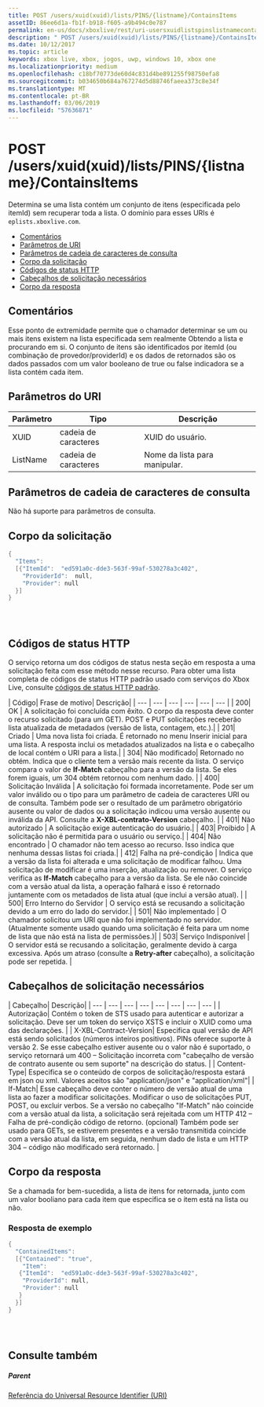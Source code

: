 ```yaml
---
title: POST /users/xuid(xuid)/lists/PINS/{listname}/ContainsItems
assetID: 86ee6d1a-fb1f-b918-f605-a9b494c0e787
permalink: en-us/docs/xboxlive/rest/uri-usersxuidlistspinslistnamecontainsitemspost.html
description: " POST /users/xuid(xuid)/lists/PINS/{listname}/ContainsItems"
ms.date: 10/12/2017
ms.topic: article
keywords: xbox live, xbox, jogos, uwp, windows 10, xbox one
ms.localizationpriority: medium
ms.openlocfilehash: c18bf70773de60d4c831d4be891255f98750efa8
ms.sourcegitcommit: b034650b684a767274d5d88746faeea373c8e34f
ms.translationtype: MT
ms.contentlocale: pt-BR
ms.lasthandoff: 03/06/2019
ms.locfileid: "57636871"
---
```

# <a name="post-usersxuidxuidlistspinslistnamecontainsitems"></a>POST /users/xuid(xuid)/lists/PINS/{listname}/ContainsItems
Determina se uma lista contém um conjunto de itens (especificada pelo itemId) sem recuperar toda a lista. O domínio para esses URIs é `eplists.xboxlive.com`.
 
  * [Comentários](#ID4EV)
  * [Parâmetros de URI](#ID4EAB)
  * [Parâmetros de cadeia de caracteres de consulta](#ID4EJC)
  * [Corpo da solicitação](#ID4EUC)
  * [Códigos de status HTTP](#ID4E6C)
  * [Cabeçalhos de solicitação necessários](#ID4EVAAC)
  * [Corpo da resposta](#ID4ELCAC)
 
<a id="ID4EV"></a>

 
## <a name="remarks"></a>Comentários 
 
Esse ponto de extremidade permite que o chamador determinar se um ou mais itens existem na lista especificada sem realmente Obtendo a lista e procurando em si. O conjunto de itens são identificados por itemId (ou combinação de provedor/providerId) e os dados de retornados são os dados passados com um valor booleano de true ou false indicadora se a lista contém cada item. 
  
<a id="ID4EAB"></a>

 
## <a name="uri-parameters"></a>Parâmetros do URI 
 
| Parâmetro| Tipo| Descrição| 
| --- | --- | --- | 
| XUID| cadeia de caracteres| XUID do usuário.| 
| ListName| cadeia de caracteres| Nome da lista para manipular.| 
  
<a id="ID4EJC"></a>

 
## <a name="query-string-parameters"></a>Parâmetros de cadeia de caracteres de consulta 
 
Não há suporte para parâmetros de consulta.
  
<a id="ID4EUC"></a>

 
## <a name="request-body"></a>Corpo da solicitação 
 

```cpp
{
  "Items":
  [{"ItemId":  "ed591a0c-dde3-563f-99af-530278a3c402",
    "ProviderId":  null,
    "Provider": null
  }]
}


    
```

  
<a id="ID4E6C"></a>

 
## <a name="http-status-codes"></a>Códigos de status HTTP 
 
O serviço retorna um dos códigos de status nesta seção em resposta a uma solicitação feita com esse método nesse recurso. Para obter uma lista completa de códigos de status HTTP padrão usado com serviços do Xbox Live, consulte [códigos de status HTTP padrão](../../additional/httpstatuscodes.md).
 
| Código| Frase de motivo| Descrição| 
| --- | --- | --- | --- | --- | --- | 
| 200| OK | A solicitação foi concluída com êxito. O corpo da resposta deve conter o recurso solicitado (para um GET). POST e PUT solicitações receberão lista atualizada de metadados (versão de lista, contagem, etc.).| 
| 201| Criado | Uma nova lista foi criada. É retornado no menu Inserir inicial para uma lista. A resposta inclui os metadados atualizados na lista e o cabeçalho de local contém o URI para a lista.| 
| 304| Não modificado| Retornado no obtém. Indica que o cliente tem a versão mais recente da lista. O serviço compara o valor de <b>If-Match</b> cabeçalho para a versão da lista. Se eles forem iguais, um 304 obtém retornou com nenhum dado. | 
| 400| Solicitação Inválida | A solicitação foi formada incorretamente. Pode ser um valor inválido ou o tipo para um parâmetro de cadeia de caracteres URI ou de consulta. Também pode ser o resultado de um parâmetro obrigatório ausente ou valor de dados ou a solicitação indicou uma versão ausente ou inválida da API. Consulte a <b>X-XBL-contrato-Version</b> cabeçalho. | 
| 401| Não autorizado | A solicitação exige autenticação do usuário.| 
| 403| Proibido | A solicitação não é permitida para o usuário ou serviço.| 
| 404| Não encontrado | O chamador não tem acesso ao recurso. Isso indica que nenhuma dessas listas foi criada.| 
| 412| Falha na pré-condição | Indica que a versão da lista foi alterada e uma solicitação de modificar falhou. Uma solicitação de modificar é uma inserção, atualização ou remover. O serviço verifica as <b>If-Match</b> cabeçalho para a versão da lista. Se ele não coincide com a versão atual da lista, a operação falhará e isso é retornado juntamente com os metadados de lista atual (que inclui a versão atual). | 
| 500| Erro Interno do Servidor | O serviço está se recusando a solicitação devido a um erro do lado do servidor.| 
| 501| Não implementado | O chamador solicitou um URI que não foi implementado no servidor. (Atualmente somente usado quando uma solicitação é feita para um nome de lista que não está na lista de permissões.)| 
| 503| Serviço Indisponível | O servidor está se recusando a solicitação, geralmente devido à carga excessiva. Após um atraso (consulte a <b>Retry-after</b> cabeçalho), a solicitação pode ser repetida. | 
  
<a id="ID4EVAAC"></a>

 
## <a name="required-request-headers"></a>Cabeçalhos de solicitação necessários
 
| Cabeçalho| Descrição| 
| --- | --- | --- | --- | --- | --- | --- | --- | 
| Autorização| Contém o token de STS usado para autenticar e autorizar a solicitação. Deve ser um token do serviço XSTS e incluir o XUID como uma das declarações. | 
| X-XBL-Contract-Version| Especifica qual versão de API está sendo solicitados (números inteiros positivos). PINs oferece suporte à versão 2. Se esse cabeçalho estiver ausente ou o valor não é suportado, o serviço retornará um 400 – Solicitação incorreta com "cabeçalho de versão de contrato ausente ou sem suporte" na descrição do status. | 
| Content-Type| Especifica se o conteúdo de corpos de solicitação/resposta estará em json ou xml. Valores aceitos são "application/json" e "application/xml"| 
| If-Match| Esse cabeçalho deve conter o número de versão atual de uma lista ao fazer a modificar solicitações. Modificar o uso de solicitações PUT, POST, ou excluir verbos. Se a versão no cabeçalho "If-Match" não coincide com a versão atual da lista, a solicitação será rejeitada com um HTTP 412 – Falha de pré-condição código de retorno. (opcional) Também pode ser usado para GETs, se estiverem presentes e a versão transmitida coincide com a versão atual da lista, em seguida, nenhum dado de lista e um HTTP 304 – código não modificado será retornado. | 
  
<a id="ID4ELCAC"></a>

 
## <a name="response-body"></a>Corpo da resposta 
 
Se a chamada for bem-sucedida, a lista de itens for retornada, junto com um valor booliano para cada item que especifica se o item está na lista ou não. 
 
<a id="ID4EVCAC"></a>

 
### <a name="sample-response"></a>Resposta de exemplo 
 

```cpp
{
  "ContainedItems":
  [{"Contained": "true",
    "Item":
   {"ItemId":  "ed591a0c-dde3-563f-99af-530278a3c402",
    "ProviderId": null,
    "Provider": null
   }
  }]
}


      
```

   
<a id="ID4EBDAC"></a>

 
## <a name="see-also"></a>Consulte também
 
<a id="ID4EDDAC"></a>

 
##### <a name="parent"></a>Parent 

[Referência do Universal Resource Identifier (URI)](../atoc-xboxlivews-reference-uris.md)

   